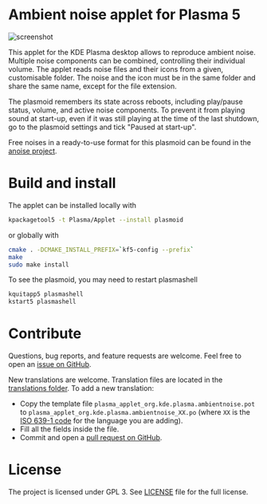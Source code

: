 # Ambient noise applet for Plasma 5
![screenshot](https://user-images.githubusercontent.com/8300317/27260682-155864dc-5432-11e7-8afa-4327cac14e32.png)

This applet for the KDE Plasma desktop allows to reproduce ambient noise.
Multiple noise components can be combined, controlling their individual volume.
The applet reads noise files and their icons from a given, customisable folder.
The noise and the icon must be in the same folder and share the same name,
except for the file extension.

The plasmoid remembers its state across reboots, including play/pause status,
volume, and active noise components. To prevent it from playing sound at
start-up, even if it was still playing at the time of the last shutdown, go to
the plasmoid settings and tick "Paused at start-up".

Free noises in a ready-to-use format for this plasmoid can be found in the
[anoise project](http://anoise.tuxfamily.org/).

# Build and install

The applet can be installed locally with
```bash
kpackagetool5 -t Plasma/Applet --install plasmoid
```
or globally with
```bash
cmake . -DCMAKE_INSTALL_PREFIX=`kf5-config --prefix`
make
sudo make install
```

To see the plasmoid, you may need to restart plasmashell
```bash
kquitapp5 plasmashell
kstart5 plasmashell
```

# Contribute

Questions, bug reports, and feature requests are welcome. Feel free to open an
[issue on
GitHub](https://github.com/m-pilia/plasma-applet-ambientnoise/issues).

New translations are welcome. Translation files are located in the
[translations folder](translations). To add a new translation:
+ Copy the template
file `plasma_applet_org.kde.plasma.ambientnoise.pot` to
`plasma_applet_org.kde.plasma.ambientnoise_XX.po` (where `XX` is the [ISO 639-1
code](http://www.loc.gov/standards/iso639-2/php/English_list.php) for the
language you are adding).
+ Fill all the fields inside the file.
+ Commit and open a [pull
request on
GitHub](https://github.com/m-pilia/plasma-applet-ambientnoise/pulls).

# License
The project is licensed under GPL 3. See [LICENSE](./LICENSE)
file for the full license.
